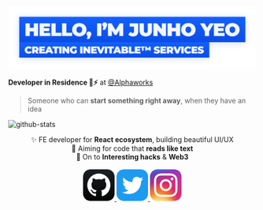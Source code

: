 <a href="https://github.com/junhoyeo">
	<img alt="Hello, I'm Junho Yeo" src="https://github.com/junhoyeo/junhoyeo/raw/main/images/title.png?v=2" width="612" />
</a>

**Developer in Residence 🦄⚡️** at [@Alphaworks](https://github.com/alpha-dao)

> Someone who can **start something right away**, when they have an idea

![github-stats](https://github-readme-stats.vercel.app/api?username=junhoyeo&count_private=true&theme=algolia)

<div align="center" style="text-align:center">
	✨ FE developer for <strong>React ecosystem</strong>, building beautiful UI/UX<br />	
	🎯 Aiming for code that <strong>reads like text</strong><br />
	🏴‍ On to <strong>Interesting hacks</strong> & <strong>Web3</strong>
</div>

<br />
<div align="center" style="text-align:center">
	<a href="https://github.com/junhoyeo">
		<img src="https://raw.githubusercontent.com/junhoyeo/junhoyeo/main/icons/github.png" width="64" height="64">
	</a>
	<a href="https://twitter.com/_junhoyeo">
		<img src="https://raw.githubusercontent.com/junhoyeo/junhoyeo/main/icons/twitter-round.png" width="64" height="64">
	</a>
	<a href="https://www.instagram.com/_junhoyeo">
		<img src="https://raw.githubusercontent.com/junhoyeo/junhoyeo/main/icons/instagram.png" width="64" height="64">
	</a>
</div>
